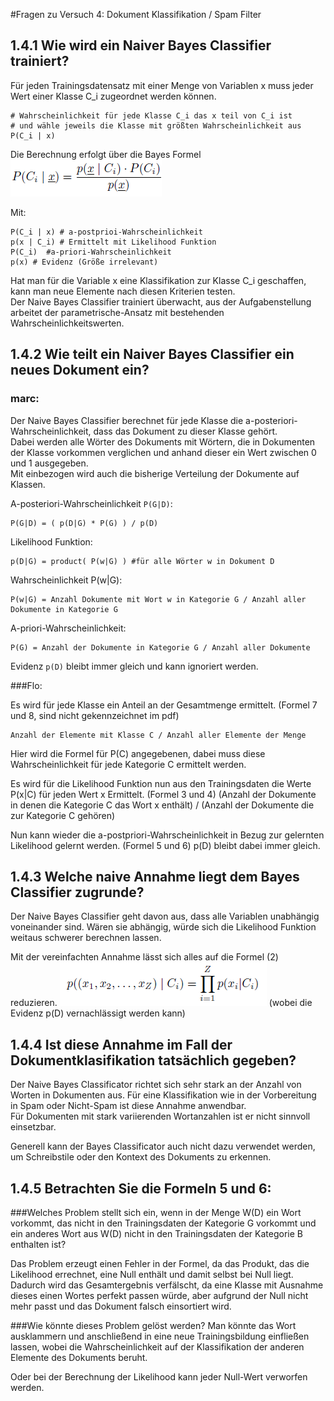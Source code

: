 #Fragen zu Versuch 4: Dokument Klassifikation / Spam Filter

## 1.4.1 Wie wird ein Naiver Bayes Classifier trainiert?  

Für jeden Trainingsdatensatz mit einer Menge von Variablen x muss jeder Wert einer Klasse C_i zugeordnet werden können.

    # Wahrscheinlichkeit für jede Klasse C_i das x teil von C_i ist
    # und wähle jeweils die Klasse mit größten Wahrscheinlichkeit aus
    P(C_i | x)

Die Berechnung erfolgt über die Bayes Formel 
![Bayes Formel](answers_partial/1.4.1_bayes_formel.png)

Mit:

    P(C_i | x) # a-postprioi-Wahrscheinlichkeit
    p(x | C_i) # Ermittelt mit Likelihood Funktion
    P(C_i)  #a-priori-Wahrscheinlichkeit
    p(x) # Evidenz (Größe irrelevant)


  
Hat man für die Variable x eine Klassifikation zur Klasse C_i geschaffen, kann man neue Elemente nach diesen Kriterien testen.  
Der Naive Bayes Classifier trainiert überwacht, aus der Aufgabenstellung arbeitet der parametrische-Ansatz mit bestehenden Wahrscheinlichkeitswerten.


## 1.4.2 Wie teilt ein Naiver Bayes Classifier ein neues Dokument ein?

### marc:
Der Naive Bayes Classifier berechnet für jede Klasse die a-posteriori-Wahrscheinlichkeit, dass das Dokument zu dieser Klasse gehört.  
Dabei werden alle Wörter des Dokuments mit Wörtern, die in Dokumenten der Klasse vorkommen verglichen und anhand dieser ein Wert zwischen 0 und 1 ausgegeben.  
Mit einbezogen wird auch die bisherige Verteilung der Dokumente auf Klassen.  

A-posteriori-Wahrscheinlichkeit `P(G|D)`:

	P(G|D) = ( p(D|G) * P(G) ) / p(D)

Likelihood Funktion:
	
	p(D|G) = product( P(w|G) ) #für alle Wörter w in Dokument D

Wahrscheinlichkeit P(w|G):
	
	P(w|G) = Anzahl Dokumente mit Wort w in Kategorie G / Anzahl aller Dokumente in Kategorie G

A-priori-Wahrscheinlichkeit:

	P(G) = Anzahl der Dokumente in Kategorie G / Anzahl aller Dokumente
	
Evidenz `p(D)` bleibt immer gleich und kann ignoriert werden.


###Flo:

Es wird für jede Klasse ein Anteil an der Gesamtmenge ermittelt.
(Formel 7 und 8, sind nicht gekennzeichnet im pdf)

	Anzahl der Elemente mit Klasse C / Anzahl aller Elemente der Menge
	
Hier wird die Formel für P(C) angegebenen,
dabei muss diese Wahrscheinlichkeit für jede Kategorie C ermittelt werden.

Es wird für die Likelihood Funktion nun aus den Trainingsdaten die Werte P(x|C) für jeden Wert x Ermittelt.
(Formel 3 und 4)
(Anzahl der Dokumente in denen die Kategorie C das Wort x enthält) / (Anzahl der Dokumente die zur Kategorie C gehören)

Nun kann wieder die a-postpriori-Wahrscheinlichkeit in Bezug zur gelernten Likelihood gelernt werden.
(Formel 5 und 6)
p(D) bleibt dabei immer gleich.

## 1.4.3 Welche naive Annahme liegt dem Bayes Classifier zugrunde?

Der Naive Bayes Classifier geht davon aus, dass alle Variablen unabhängig voneinander sind.
Wären sie abhängig, würde sich die Likelihood Funktion weitaus schwerer berechnen lassen.

Mit der vereinfachten Annahme lässt sich alles auf die Formel (2) reduzieren.
![Formel 2](answers_partial/1.4.3_formel2.png)
(wobei die Evidenz p(D) vernachlässigt werden kann)

## 1.4.4 Ist diese Annahme im Fall der Dokumentklasifikation tatsächlich gegeben?

Der Naive Bayes Classificator richtet sich sehr stark an der Anzahl von Worten in Dokumenten aus.
Für eine Klassifikation wie in der Vorbereitung in Spam oder Nicht-Spam ist diese Annahme anwendbar.  
Für Dokumenten mit stark variierenden Wortanzahlen ist er nicht sinnvoll einsetzbar.  

Generell kann der Bayes Classificator auch nicht dazu verwendet werden, um Schreibstile oder den Kontext des Dokuments zu erkennen.

## 1.4.5 Betrachten Sie die Formeln 5 und 6:
###Welches Problem stellt sich ein, wenn in der Menge W(D) ein Wort vorkommt, das nicht in den Trainingsdaten der Kategorie G vorkommt und ein anderes Wort aus W(D) nicht in den Trainingsdaten der Kategorie B enthalten ist?

Das Problem erzeugt einen Fehler in der Formel, da das Produkt, das die Likelihood errechnet, eine Null enthält und damit selbst bei Null liegt.  
Dadurch wird das Gesamtergebnis verfälscht, da eine Klasse mit Ausnahme dieses einen Wortes perfekt passen würde, aber aufgrund der Null nicht mehr passt und das Dokument falsch einsortiert wird.

###Wie könnte dieses Problem gelöst werden?
Man könnte das Wort ausklammern und anschließend in eine neue Trainingsbildung einfließen lassen,
wobei die Wahrscheinlichkeit auf der Klassifikation der anderen Elemente des Dokuments beruht.  

Oder bei der Berechnung der Likelihood kann jeder Null-Wert verworfen werden.